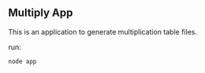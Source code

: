 ## Multiply App

This is an application to generate multiplication table files.

run:

```
node app
```